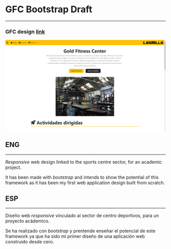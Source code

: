 # GFC Bootstrap Draft
___

### **GFC design [link](https://notdrky.github.io/gfc-bootstrap-draft.github.io/)**

![Logo][web_image]

## ENG
___
*Responsive* web design linked to the sports centre sector, for an academic project.

It has been made with *bootstrap* and intends to show the potential of this framework 
as it has been my first web application design built from scratch.

## ESP
___
Diseño web *responsive* vinculado al sector de centro deportivos, para un proyecto acádemico.

Se ha realizado con *bootstrap* y prentende enseñar el potencial de este framework ya que ha sido 
mi primer diseño de una aplicación web construido desde cero.

[web_image]: ./media/gym_web_result.png